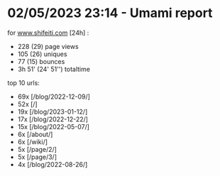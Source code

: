 # 02/05/2023 23:14 - Umami report
for www.shifeiti.com [24h] :

 - 228 (29) page views
 - 105 (26) uniques
 - 77 (15) bounces
 - 3h 51'  (24' 51'') totaltime


top 10 urls:
 - 69x [/blog/2022-12-09/]
 - 52x [/]
 - 19x [/blog/2023-01-12/]
 - 17x [/blog/2022-12-22/]
 - 15x [/blog/2022-05-07/]
 - 6x [/about/]
 - 6x [/wiki/]
 - 5x [/page/2/]
 - 5x [/page/3/]
 - 4x [/blog/2022-08-26/]


